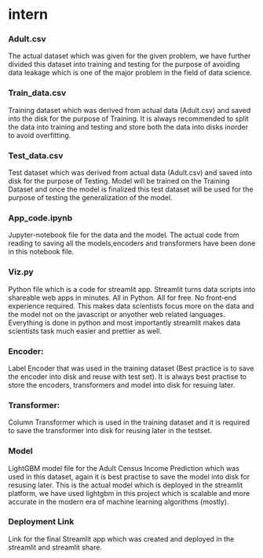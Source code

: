 # intern

### Adult.csv 
  The actual dataset which was given for the given problem, we have further divided this dataset into training and testing for the purpose of avoiding data leakage which is one of the major problem in the field of data science. 

### Train_data.csv 
  Training dataset which was derived from actual data (Adult.csv) and saved into the disk for the purpose of Training.
  It is always recommended to split the data into training and testing and store both the data into disks inorder to avoid overfitting.

### Test_data.csv
  Test dataset which was derived from actual data (Adult.csv) and saved into disk for the purpose of Testing. Model will be trained on the Training Dataset and once the model is finalized this test dataset will be used for the purpose of testing the generalization of the model.

### App_code.ipynb 
  Jupyter-notebook file for the data and the model. The actual code from reading to saving all the models,encoders and transformers have been done in this notebook file.

### Viz.py 
  Python file which is a code for streamlit app. Streamlit turns data scripts into shareable web apps in minutes.
All in Python. All for free. No front‑end experience required. This makes data scientists focus more on the data and the model not on the javascript or anyother web related languages. Everything is done in python and most importantly streamlit makes data scientists task much easier and prettier as well.


### Encoder: 
  Label Encoder that was used in the training dataset (Best practice is to save the encoder into disk and reuse with test set). It is always best practise to store the encoders, transformers and model into disk for resuing later.

### Transformer: 
  Column Transformer which is used in the training dataset and it is required to save the transformer into disk for reusing later in the testset.

### Model
  LightGBM model file for the Adult Census Income Prediction which was used in this dataset, again it is best practise to save the model into disk for resusing later. This is the actual model which is deployed in the streamlit platform, we have used lightgbm in this project which is scalable and more accurate in the modern era of machine learning algorithms (mostly).

### Deployment Link
  Link for the final Streamlit app which was created and deployed in the streamlit and streamlit share.





